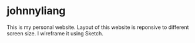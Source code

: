 johnnyliang
===========
This is my personal website. Layout of this website is reponsive to different screen size. I wireframe it using Sketch. 

